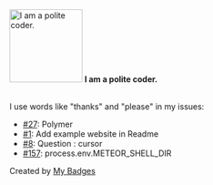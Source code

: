 <img src="https://my-badges.github.io/my-badges/polite-coder.png" alt="I am a polite coder." title="I am a polite coder." width="128">
<strong>I am a polite coder.</strong>
<br><br>

I use words like "thanks" and "please" in my issues:

- <a href="https://github.com/ecwyne/meteor-polymer-elements/issues/27">#27</a>: Polymer
- <a href="https://github.com/richsilv/meteor-page-swiper/issues/1">#1</a>: Add example website in Readme
- <a href="https://github.com/voronianski/ngActivityIndicator/issues/8">#8</a>: Question : cursor
- <a href="https://github.com/AdmitHub/meteor-buildpack-horse/issues/157">#157</a>: process.env.METEOR_SHELL_DIR


Created by <a href="https://github.com/my-badges/my-badges">My Badges</a>